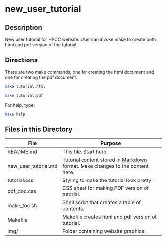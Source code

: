 # new_user_tutorial

## Description
New user tutorial for HPCC website. User can invoke make to create both html and pdf version of the tutorial.

## Directions

There are two make commands, one for creating the html document and one for creating the pdf document.

```bash
make tutorial.html
```

```bash
make tutorial.pdf
```

For help, type:

```bash
make help
```

## Files in this Directory

|    File              |    Purpose                                                                                                                                        |
| -------------------- | ------------------------------------------------------------------------------------------------------------------------------------------------- |
| README.md            | This file. Start here.                                                                                                                            |
| new_user_tutorial.md | Tutorial content stored in [Markdown](https://github.com/adam-p/markdown-here/wiki/Markdown-Cheatsheet) format. Make changes to the content here. |
| tutorial.css         | Styling to make the tutorial look pretty.                                                                                                         |
| pdf_doc.css          | CSS sheet for making PDF version of tutorial.                                                                                                     |
| make_toc.sh          | Shell script that creates a table of contents.                                                                                                    |
| Makefile             | Makefile creates html and pdf version of tutorial.                                                                                                |
| img/                 | Folder containing website graphics.                                                                                                               | 
